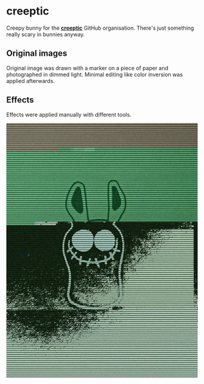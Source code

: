 # creeptic

Creepy bunny for the [**creeptic**](https://github.com/creeptic) 
GitHub organisation. There's just something really scary in bunnies anyway.


## Original images

Original image was drawn with a marker on a piece of paper and photographed 
in dimmed light. Minimal editing like color inversion was applied afterwards.

## Effects

Effects were applied manually with different tools.

![1](effects/glitch.jpg)













